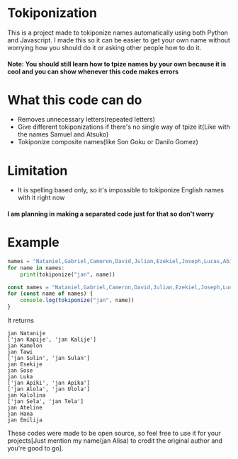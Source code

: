 # Tokiponization
This is a project made to tokiponize names automatically using both Python and Javascript. I made this so it can be easier to get your own name without worrying how you should do it or asking other people how to do it.

#### Note: You should still learn how to tpize names by your own because it is cool and you can show whenever this code makes errors

# What this code can do
- Removes unnecessary letters(repeated letters)
- Give different tokiponizations if there's no single way of tpize it(Like with the names Samuel and Atsuko)
- Tokiponize composite names(like Son Goku or Danilo Gomez)

# Limitation
- It is spelling based only, so it's impossible to tokiponize English names with it right now
#### I am planning in making a separated code just for that so don't worry

# Example
```python
names = "Nataniel,Gabriel,Cameron,David,Julian,Ezekiel,Joseph,Lucas,Abigail,Aurora,Carolina,Stella,Adeline,Hannah,Emilia".split(",")
for name in names:
    print(tokiponize("jan", name))
```

```js
const names = "Nataniel,Gabriel,Cameron,David,Julian,Ezekiel,Joseph,Lucas,Abigail,Aurora,Carolina,Stella,Adeline,Hannah,Emilia".split(",")
for (const name of names) {
    console.log(tokiponize("jan", name))
}
```
It returns

```
jan Natanije
['jan Kapije', 'jan Kalije']
jan Kamelon
jan Tawi
['jan Sulin', 'jan Sulan']
jan Esekije
jan Sose
jan Luka
['jan Apiki', 'jan Apika']
['jan Alola', 'jan Ulola']
jan Kalolina
['jan Sela', 'jan Tela']
jan Ateline
jan Hana
jan Emilija
```

These codes were made to be open source, so feel free to use it for your projects[Just mention my name(jan Alisa) to credit the original author and you're good to go].
